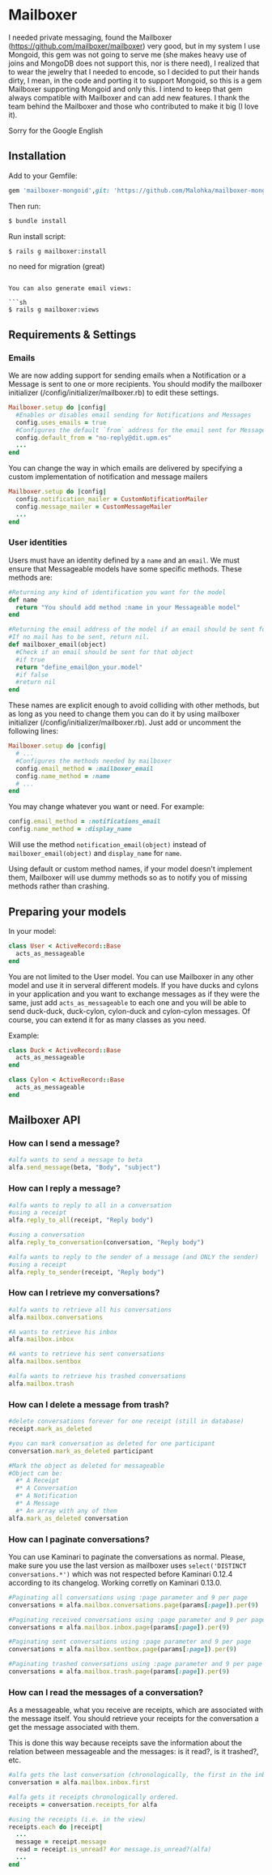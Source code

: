 # Mailboxer
  
  
  I needed private messaging, found the Mailboxer (https://github.com/mailboxer/mailboxer) very good, but in my system I use Mongoid, this gem was not going to serve me (she makes heavy use of joins and MongoDB does not support this, nor is there need), I realized that to wear the jewelry that I needed to encode, so I decided to put their hands dirty, I mean, in the code and porting it to support Mongoid, so this is a gem Mailboxer supporting Mongoid and only this.
  I intend to keep that gem always compatible with Mailboxer and can add new features.
  I thank the team behind the Mailboxer and those who contributed to make it big (I love it).
  
  Sorry for the Google English
  
  Installation
  ------------
  
  Add to your Gemfile:
  
  ```ruby
  gem 'mailboxer-mongoid',git: 'https://github.com/Malohka/mailboxer-mongoid'
  ```
  
  Then run:
  
  ```sh
  $ bundle install
  ```
  
  Run install script:
  
  ```sh
  $ rails g mailboxer:install
  ```
  
  no need for migration (great)
  ```
  
  You can also generate email views:
  
  ```sh
  $ rails g mailboxer:views
  ```
  
## Requirements & Settings
  
### Emails
  
  We are now adding support for sending emails when a Notification or a Message is sent to one or more recipients. You should modify the mailboxer initializer (/config/initializer/mailboxer.rb) to edit these settings.
  
  ```ruby
  Mailboxer.setup do |config|
    #Enables or disables email sending for Notifications and Messages
    config.uses_emails = true
    #Configures the default `from` address for the email sent for Messages and Notifications of Mailboxer
    config.default_from = "no-reply@dit.upm.es"
    ...
  end
  ```
  
  You can change the way in which emails are delivered by specifying a custom implementation of notification and message mailers
  
  ```ruby
  Mailboxer.setup do |config|
    config.notification_mailer = CustomNotificationMailer
    config.message_mailer = CustomMessageMailer
    ...
  end
  ```
  
### User identities
  
  Users must have an identity defined by a `name` and an `email`. We must ensure that Messageable models have some specific methods. These methods are:
  
  ```ruby
  #Returning any kind of identification you want for the model
  def name
    return "You should add method :name in your Messageable model"
  end
  ```
  
  ```ruby
  #Returning the email address of the model if an email should be sent for this object (Message or Notification).
  #If no mail has to be sent, return nil.
  def mailboxer_email(object)
    #Check if an email should be sent for that object
    #if true
    return "define_email@on_your.model"
    #if false
    #return nil
  end
  ```
  
  These names are explicit enough to avoid colliding with other methods, but as long as you need to change them you can do it by using mailboxer initializer (/config/initializer/mailboxer.rb). Just add or uncomment the following lines:
  
  ```ruby
  Mailboxer.setup do |config|
    # ...
    #Configures the methods needed by mailboxer
    config.email_method = :mailboxer_email
    config.name_method = :name
    # ...
  end
  ```
  
  You may change whatever you want or need. For example:
  
  ```ruby
  config.email_method = :notifications_email
  config.name_method = :display_name
  ```
  
  Will use the method `notification_email(object)` instead of `mailboxer_email(object)` and `display_name` for `name`.
  
  Using default or custom method names, if your model doesn't implement them, Mailboxer will use dummy methods so as to notify you of missing methods rather than crashing.
  
## Preparing your models
  
  In your model:
  
  ```ruby
  class User < ActiveRecord::Base
    acts_as_messageable
  end
  ```
  
  You are not limited to the User model. You can use Mailboxer in any other model and use it in serveral different models. If you have ducks and cylons in your application and you want to exchange messages as if they were the same, just add `acts_as_messageable` to each one and you will be able to send duck-duck, duck-cylon, cylon-duck and cylon-cylon messages. Of course, you can extend it for as many classes as you need.
  
  Example:
  
  ```ruby
  class Duck < ActiveRecord::Base
    acts_as_messageable
  end
  ```
  
  ```ruby
  class Cylon < ActiveRecord::Base
    acts_as_messageable
  end
  ```
  
## Mailboxer API
  
### How can I send a message?
  
  ```ruby
  #alfa wants to send a message to beta
  alfa.send_message(beta, "Body", "subject")
  ```
  
### How can I reply a message?
  
  ```ruby
  #alfa wants to reply to all in a conversation
  #using a receipt
  alfa.reply_to_all(receipt, "Reply body")
  
  #using a conversation
  alfa.reply_to_conversation(conversation, "Reply body")
  ```
  
  ```ruby
  #alfa wants to reply to the sender of a message (and ONLY the sender)
  #using a receipt
  alfa.reply_to_sender(receipt, "Reply body")
  ```
  
### How can I retrieve my conversations?
  
  ```ruby
  #alfa wants to retrieve all his conversations
  alfa.mailbox.conversations
  
  #A wants to retrieve his inbox
  alfa.mailbox.inbox
  
  #A wants to retrieve his sent conversations
  alfa.mailbox.sentbox
  
  #alfa wants to retrieve his trashed conversations
  alfa.mailbox.trash
  ```
  
### How can I delete a message from trash?
  
  ```ruby
  #delete conversations forever for one receipt (still in database)
  receipt.mark_as_deleted
  
  #you can mark conversation as deleted for one participant
  conversation.mark_as_deleted participant
  
  #Mark the object as deleted for messageable
  #Object can be:
    #* A Receipt
    #* A Conversation
    #* A Notification
    #* A Message
    #* An array with any of them
  alfa.mark_as_deleted conversation
  ```
  
### How can I paginate conversations?
  
  You can use Kaminari to paginate the conversations as normal. Please, make sure you use the last version as mailboxer uses `select('DISTINCT conversations.*')` which was not respected before Kaminari 0.12.4 according to its changelog. Working corretly on Kaminari 0.13.0.
  
  ```ruby
  #Paginating all conversations using :page parameter and 9 per page
  conversations = alfa.mailbox.conversations.page(params[:page]).per(9)
  
  #Paginating received conversations using :page parameter and 9 per page
  conversations = alfa.mailbox.inbox.page(params[:page]).per(9)
  
  #Paginating sent conversations using :page parameter and 9 per page
  conversations = alfa.mailbox.sentbox.page(params[:page]).per(9)
  
  #Paginating trashed conversations using :page parameter and 9 per page
  conversations = alfa.mailbox.trash.page(params[:page]).per(9)
  ```
  
### How can I read the messages of a conversation?
  
  As a messageable, what you receive are receipts, which are associated with the message itself. You should retrieve your receipts for the conversation a get the message associated with them.
  
  This is done this way because receipts save the information about the relation between messageable and the messages: is it read?, is it trashed?, etc.
  
  ```ruby
  #alfa gets the last conversation (chronologically, the first in the inbox)
  conversation = alfa.mailbox.inbox.first
  
  #alfa gets it receipts chronologically ordered.
  receipts = conversation.receipts_for alfa
  
  #using the receipts (i.e. in the view)
  receipts.each do |receipt|
    ...
    message = receipt.message
    read = receipt.is_unread? #or message.is_unread?(alfa)
    ...
  end
  ```

